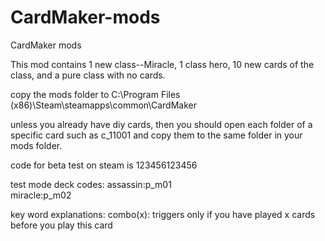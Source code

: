 # CardMaker-mods
CardMaker mods

This mod contains 1 new class--Miracle, 1 class hero, 10 new cards of the class, and a pure class with no cards.

copy the mods folder to C:\Program Files (x86)\Steam\steamapps\common\CardMaker

unless you already have diy cards, then you should open each folder of a specific card such as c_11001 and copy them to the same folder in your mods folder.

code for beta test on steam is 123456123456  

test mode deck codes: 
assassin:p_m01  
miracle:p_m02  

key word explanations: 
combo(x): triggers only if you have played x cards before you play this card
